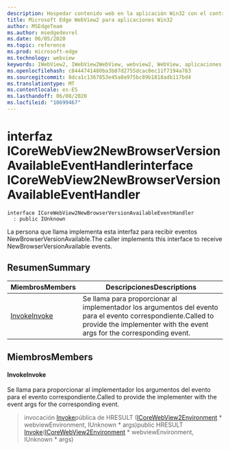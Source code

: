 ```yaml
---
description: Hospedar contenido web en la aplicación Win32 con el control Microsoft Edge WebView2
title: Microsoft Edge WebView2 para aplicaciones Win32
author: MSEdgeTeam
ms.author: msedgedevrel
ms.date: 06/05/2020
ms.topic: reference
ms.prod: microsoft-edge
ms.technology: webview
keywords: IWebView2, IWebView2WebView, webview2, WebView, aplicaciones Win32, Win32, Edge, ICoreWebView2, ICoreWebView2Controller, control de explorador, HTML Edge
ms.openlocfilehash: c8444741480ba3b07d2755dcac0ec11f7194a783
ms.sourcegitcommit: 8dca1c1367853e45a0a975bc89b1818adb117bd4
ms.translationtype: MT
ms.contentlocale: es-ES
ms.lasthandoff: 06/08/2020
ms.locfileid: "10699467"
---
```

# <span data-ttu-id="37cd0-104">interfaz ICoreWebView2NewBrowserVersionAvailableEventHandler</span><span class="sxs-lookup"><span data-stu-id="37cd0-104">interface ICoreWebView2NewBrowserVersionAvailableEventHandler</span></span> 

```
interface ICoreWebView2NewBrowserVersionAvailableEventHandler
  : public IUnknown
```

<span data-ttu-id="37cd0-105">La persona que llama implementa esta interfaz para recibir eventos NewBrowserVersionAvailable.</span><span class="sxs-lookup"><span data-stu-id="37cd0-105">The caller implements this interface to receive NewBrowserVersionAvailable events.</span></span>

## <span data-ttu-id="37cd0-106">Resumen</span><span class="sxs-lookup"><span data-stu-id="37cd0-106">Summary</span></span>

 <span data-ttu-id="37cd0-107">Miembros</span><span class="sxs-lookup"><span data-stu-id="37cd0-107">Members</span></span>                        | <span data-ttu-id="37cd0-108">Descripciones</span><span class="sxs-lookup"><span data-stu-id="37cd0-108">Descriptions</span></span>
--------------------------------|---------------------------------------------
[<span data-ttu-id="37cd0-109">Invoke</span><span class="sxs-lookup"><span data-stu-id="37cd0-109">Invoke</span></span>](#invoke) | <span data-ttu-id="37cd0-110">Se llama para proporcionar al implementador los argumentos del evento para el evento correspondiente.</span><span class="sxs-lookup"><span data-stu-id="37cd0-110">Called to provide the implementer with the event args for the corresponding event.</span></span>

## <span data-ttu-id="37cd0-111">Miembros</span><span class="sxs-lookup"><span data-stu-id="37cd0-111">Members</span></span>

#### <span data-ttu-id="37cd0-112">Invoke</span><span class="sxs-lookup"><span data-stu-id="37cd0-112">Invoke</span></span> 

<span data-ttu-id="37cd0-113">Se llama para proporcionar al implementador los argumentos del evento para el evento correspondiente.</span><span class="sxs-lookup"><span data-stu-id="37cd0-113">Called to provide the implementer with the event args for the corresponding event.</span></span>

> <span data-ttu-id="37cd0-114">invocación [Invoke](#invoke)pública de HRESULT ([ICoreWebView2Environment](icorewebview2environment.md) \* webviewEnvironment, IUnknown \* args)</span><span class="sxs-lookup"><span data-stu-id="37cd0-114">public HRESULT [Invoke](#invoke)([ICoreWebView2Environment](icorewebview2environment.md) \* webviewEnvironment, IUnknown \* args)</span></span>


